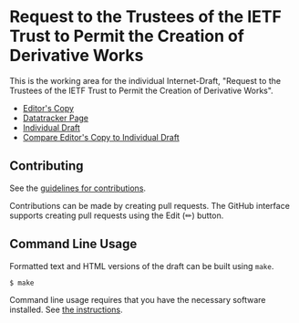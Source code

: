 # Request to the Trustees of the IETF Trust to Permit the Creation of Derivative Works

This is the working area for the individual Internet-Draft, "Request to the Trustees of the IETF Trust to Permit the Creation of Derivative Works".

* [Editor's Copy](https://martinthomson.github.io/rfc-derivatives/#go.draft-thomson-gendispatch-rfc-derivatives.html)
* [Datatracker Page](https://datatracker.ietf.org/doc/draft-thomson-gendispatch-rfc-derivatives)
* [Individual Draft](https://datatracker.ietf.org/doc/html/draft-thomson-gendispatch-rfc-derivatives)
* [Compare Editor's Copy to Individual Draft](https://martinthomson.github.io/rfc-derivatives/#go.draft-thomson-gendispatch-rfc-derivatives.diff)


## Contributing

See the
[guidelines for contributions](https://github.com/martinthomson/rfc-derivatives/blob//CONTRIBUTING.md).

Contributions can be made by creating pull requests.
The GitHub interface supports creating pull requests using the Edit (✏) button.


## Command Line Usage

Formatted text and HTML versions of the draft can be built using `make`.

```sh
$ make
```

Command line usage requires that you have the necessary software installed.  See
[the instructions](https://github.com/martinthomson/i-d-template/blob/main/doc/SETUP.md).

